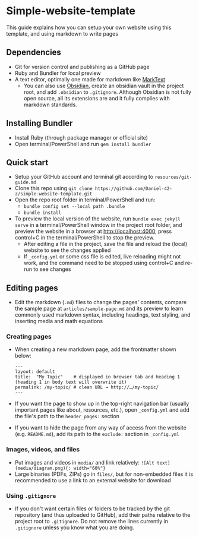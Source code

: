 # Simple-website-template

This guide explains how you can setup your own website using this template, and using markdown to write pages

## Dependencies

- Git for version control and publishing as a GitHub page
- Ruby and Bundler for local preview
- A text editor, optimally one made for markdown like [MarkText](https://github.com/marktext/marktext)
	- You can also use [Obsidian](https://obsidian.md/), create an obsidian vault in the project root, and add `.obsidian` to `.gitignore`. Although Obsidian is not fully open source, all its extensions are and it fully complies with markdown standards.

## Installing Bundler

- Install Ruby (through package manager or official site)
- Open terminal/PowerShell and run `gem install bundler`

## Quick start

- Setup your GitHub account and terminal git according to `resources/git-guide.md`
- Clone this repo using `git clone https://github.com/Daniel-42-z/simple-website-template.git`
- Open the repo root folder in terminal/PowerShell and run:
	- `bundle config set --local path .bundle`
	- `bundle install`
- To preview the local version of the website, run `bundle exec jekyll serve` in a terminal/PowerShell window in the project root folder, and preview the website in a browser at [http://localhost:4000](http://localhost:4000), press control+C in the terminal/PowerShell to stop the preview.
	- After editing a file in the project, save the file and reload the (local) website to see the changes applied
	- If `_config.yml` or some css file is edited, live reloading might not work, and the command need to be stopped using control+C and re-run to see changes

## Editing pages

- Edit the markdown (`.md`) files to change the pages' contents, compare the sample page at `articles/sample-page.md` and its preview to learn commonly used markdown syntax, including headings, text styling, and inserting media and math equations

### Creating pages

- When creating a new markdown page, add the frontmatter shown below:

	```
	---
	layout: default
	title:  "My Topic"    # displayed in browser tab and heading 1 (heading 1 in body text will overwrite it)
	permalink: /my-topic/ # clean URL → http://…/my-topic/
	---
	```

- If you want the page to show up in the top-right navigation bar (usually important pages like about, resources, etc.), open `_config.yml` and add the file's path to the `header_pages:` section
- If you want to hide the page from any way of access from the website (e.g. `README.md`), add its path to the `exclude:` section in `_config.yml`

### Images, videos, and files

- Put images and videos in `media/` and link relatively: `![Alt text](media/diagram.png){: width="60%"}`
- Large binaries (PDFs, ZIPs) go in `files/`, but for non-embedded files it is recommended to use a link to an external website for download

### Using `.gitignore`

- If you don't want certain files or folders to be tracked by the git repository (and thus uploaded to GitHub), add their paths relative to the project root to `.gitignore`. Do not remove the lines currently in `.gitignore` unless you know what you are doing.
